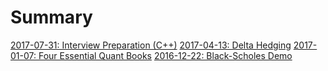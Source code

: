 # Summary

[2017-07-31: Interview Preparation (C++)](c++_prep.md)
[2017-04-13: Delta Hedging](delta_hedging.md)
[2017-01-07: Four Essential Quant Books](four_essential_quant_books.md)
[2016-12-22: Black-Scholes Demo](black_scholes_demo.md)

